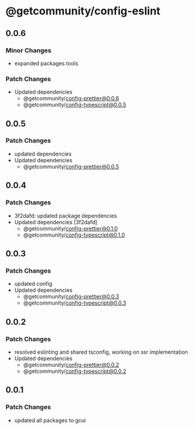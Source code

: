 # @getcommunity/config-eslint

## 0.0.6

### Minor Changes

- expanded packages tools

### Patch Changes

- Updated dependencies
  - @getcommunity/config-prettier@0.0.6
  - @getcommunity/config-typescript@0.0.5

## 0.0.5

### Patch Changes

- updated dependencies
- Updated dependencies
  - @getcommunity/config-prettier@0.0.5

## 0.0.4

### Patch Changes

- 3f2dafd: updated package dependencies
- Updated dependencies [3f2dafd]
  - @getcommunity/config-prettier@0.1.0
  - @getcommunity/config-typescript@0.1.0

## 0.0.3

### Patch Changes

- updated config
- Updated dependencies
  - @getcommunity/config-prettier@0.0.3
  - @getcommunity/config-typescript@0.0.3

## 0.0.2

### Patch Changes

- resolved eslinting and shared tsconfig, working on ssr implementation
- Updated dependencies
  - @getcommunity/config-prettier@0.0.2
  - @getcommunity/config-typescript@0.0.2

## 0.0.1

### Patch Changes

- updated all packages to gcui

